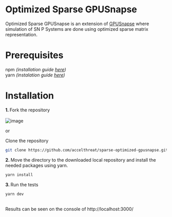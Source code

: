 # Optimized Sparse GPUSnapse

Optimized Sparse GPUSnapse is an extension of [GPUSnapse](https://github.com/Secretmapper/gpusnapse) where simulation of SN P Systems are done using optimized sparse matrix representation.

# Prerequisites
npm <em>(installation guide [here](https://phoenixnap.com/kb/install-node-js-npm-on-windows))</em> <br>
yarn <em>(instalation guide [here](https://yarnpkg.com/getting-started/migration))</em>

# Installation
<strong>1. </strong> Fork the repository <br>
<br>
![image](https://user-images.githubusercontent.com/55151917/173326481-854a4d9a-eaff-43e6-8e45-927080777fc2.png)


or

Clone the repository
```sh
git clone https://github.com/accelthreat/sparse-optimized-gpusnapse.git
```

<strong>2. </strong>Move the directory to the downloaded local repository and install the needed packages using yarn.
```sh
yarn install
```

<strong>3. </strong> Run the tests
```sh
yarn dev
```
<br>
Results can be seen on the console of http://localhost:3000/
